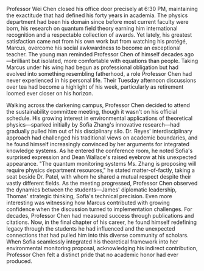 Professor Wei Chen closed his office door precisely at 6:30 PM, maintaining the exactitude that had defined his forty years in academia. The physics department had been his domain since before most current faculty were born, his research on quantum field theory earning him international recognition and a respectable collection of awards. Yet lately, his greatest satisfaction came not from his own work but from watching his protégé, Marcus, overcome his social awkwardness to become an exceptional teacher. The young man reminded Professor Chen of himself decades ago—brilliant but isolated, more comfortable with equations than people. Taking Marcus under his wing had begun as professional obligation but had evolved into something resembling fatherhood, a role Professor Chen had never experienced in his personal life. Their Tuesday afternoon discussions over tea had become a highlight of his week, particularly as retirement loomed ever closer on his horizon.

Walking across the darkening campus, Professor Chen decided to attend the sustainability committee meeting, though it wasn't on his official schedule. His growing interest in environmental applications of theoretical physics—sparked initially by Sofia Zhang's innovative research—had gradually pulled him out of his disciplinary silo. Dr. Reyes' interdisciplinary approach had challenged his traditional views on academic boundaries, and he found himself increasingly convinced by her arguments for integrated knowledge systems. As he entered the conference room, he noted Sofia's surprised expression and Dean Wallace's raised eyebrow at his unexpected appearance. "The quantum monitoring systems Ms. Zhang is proposing will require physics department resources," he stated matter-of-factly, taking a seat beside Dr. Patel, with whom he shared a mutual respect despite their vastly different fields. As the meeting progressed, Professor Chen observed the dynamics between the students—James' diplomatic leadership, Thomas' strategic thinking, Sofia's technical precision. Even more interesting was witnessing how Marcus contributed with growing confidence when the discussion turned to implementation challenges. For decades, Professor Chen had measured success through publications and citations. Now, in the final chapter of his career, he found himself redefining legacy through the students he had influenced and the unexpected connections that had pulled him into this diverse community of scholars. When Sofia seamlessly integrated his theoretical framework into her environmental monitoring proposal, acknowledging his indirect contribution, Professor Chen felt a distinct pride that no academic honor had ever produced.
